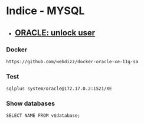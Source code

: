 # Indice - MYSQL
- ## [ORACLE: unlock user ](unlock-user.md)


### Docker

    https://github.com/webdizz/docker-oracle-xe-11g-sa


### Test 
    sqlplus system/oracle@172.17.0.2:1521/XE


### Show databases
    SELECT NAME FROM v$database;


    
